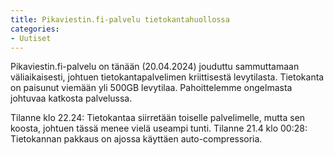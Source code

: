 ```yaml
---
title: Pikaviestin.fi-palvelu tietokantahuollossa
categories:
- Uutiset
---
```


Pikaviestin.fi-palvelu on tänään (20.04.2024) jouduttu sammuttamaan väliaikaisesti, johtuen tietokantapalvelimen kriittisestä 
levytilasta. Tietokanta on paisunut viemään yli 500GB levytilaa. Pahoittelemme ongelmasta johtuvaa katkosta palvelussa.

<!-- more -->

Tilanne klo 22.24: Tietokantaa siirretään toiselle palvelimelle, mutta sen koosta, johtuen tässä menee vielä useampi tunti.
Tilanne 21.4 klo 00:28: Tietokannan pakkaus on ajossa käyttäen auto-compressoria.
